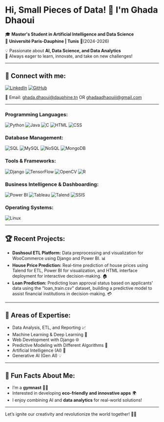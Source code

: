 # Hi, Small Pieces of Data! 👋 I'm Ghada Dhaoui

🎓 **Master's Student in Artificial Intelligence and Data Science**  
   📍 **Université Paris-Dauphine | Tunis** 🐬(2024-2026) 
   

💡 Passionate about **AI, Data Science, and Data Analytics**  
   🚀 Always eager to learn, innovate, and take on new challenges!

---

## 🔗 Connect with me:
[![LinkedIn](https://img.shields.io/badge/-LinkedIn-blue?style=flat&logo=Linkedin&logoColor=white)](https://linkedin.com/in/ghada-dhaoui)
[![GitHub](https://img.shields.io/badge/-GitHub-333?style=flat&logo=Github&logoColor=white)](https://github.com/ghada-dhaoui)


📧 Email: ghada.dhaoui@dauphine.tn  OR ghadaadhaouiii@gmail.com


---

### **Programming Languages:**
<p>
  <img src="https://img.shields.io/badge/Python-3776AB?style=flat&logo=python&logoColor=white" alt="Python"/>
  <img src="https://img.shields.io/badge/Java-ED8B00?style=flat&logo=java&logoColor=white" alt="Java"/>
  <img src="https://img.shields.io/badge/C-00599C?style=flat&logo=c&logoColor=white" alt="C"/>
  <img src="https://img.shields.io/badge/HTML-E34F26?style=flat&logo=html5&logoColor=white" alt="HTML"/>
  <img src="https://img.shields.io/badge/CSS-1572B6?style=flat&logo=css3&logoColor=white" alt="CSS"/>
</p>

### **Database Management:**
<p>
  <img src="https://img.shields.io/badge/SQL-003B57?style=flat&logo=postgresql&logoColor=white" alt="SQL"/>
  <img src="https://img.shields.io/badge/MySQL-4479A1?style=flat&logo=mysql&logoColor=white" alt="MySQL"/>
  <img src="https://img.shields.io/badge/NoSQL-005571?style=flat&logo=amazon-dynamodb&logoColor=white" alt="NoSQL"/>
  <img src="https://img.shields.io/badge/MongoDB-47A248?style=flat&logo=mongodb&logoColor=white" alt="MongoDB"/>
</p>

### **Tools & Frameworks:**
<p>
  <img src="https://img.shields.io/badge/Django-092E20?style=flat&logo=django&logoColor=white" alt="Django"/>
  <img src="https://img.shields.io/badge/TensorFlow-FF6F00?style=flat&logo=tensorflow&logoColor=white" alt="TensorFlow"/>
  <img src="https://img.shields.io/badge/OpenCV-5C3EE8?style=flat&logo=opencv&logoColor=white" alt="OpenCV"/>
  <img src="https://img.shields.io/badge/R-276DC3?style=flat&logo=r&logoColor=white" alt="R"/>
</p>

### **Business Intelligence & Dashboarding:**
<p>
  <img src="https://img.shields.io/badge/Power%20BI-F2C811?style=flat&logo=powerbi&logoColor=white" alt="Power BI"/>
  <img src="https://img.shields.io/badge/Tableau-006F8E?style=flat&logo=tableau&logoColor=white" alt="Tableau"/>
  <img src="https://img.shields.io/badge/Talend-4C5A3F?style=flat&logo=talend&logoColor=white" alt="Talend"/>
  <img src="https://img.shields.io/badge/SSIS-009C85?style=flat&logo=microsoftsqlserver&logoColor=white" alt="SSIS"/>
</p>

### **Operating Systems:**
<p>
  <img src="https://img.shields.io/badge/Linux-FCC624?style=flat&logo=linux&logoColor=white" alt="Linux"/>
</p>

---


## 🏆 Recent Projects:
- **Dashsoul ETL Platform:** Data preprocessing and visualization for WooCommerce using Django and Power BI. 📊
- **House Price Prediction:** Real-time prediction of house prices using Talend for ETL, Power BI for visualization, and HTML interface deployment for interactive decision-making. 🏠
- **Loan Prediction:** Predicting loan approval status based on applicants' data using the "loan_train.csv" dataset, building a predictive model to assist financial institutions in decision-making. 💳

---
## 🎯 Areas of Expertise:
- Data Analysis, ETL, and Reporting 📈  
- Machine Learning & Deep Learning 🤖    
- Web Development with Django 🌐  
- Predictive Modeling with Different Algorithms 🔮  
- Artificial Intelligence (AI) 🧠  
- Generative AI (Gen AI) 💡

---

## 🌟 Fun Facts About Me:
- I’m a **gymnast** 🤸‍♀️  
- Interested in developing **eco-friendly  and innovative apps** 🌍  
- I enjoy combining AI and **data analytics** for real-world solutions!  

---

Let’s ignite our creativity and revolutionize the world together! 🚀🔥
